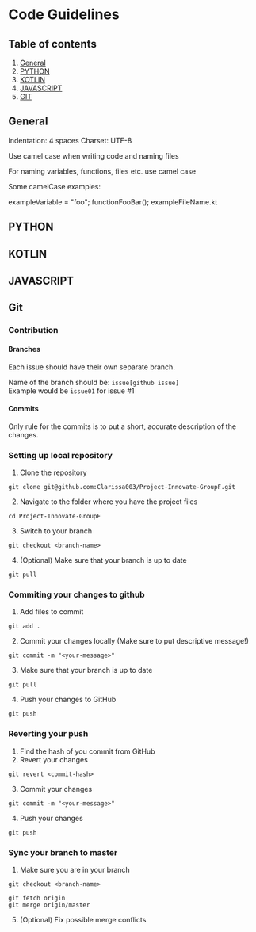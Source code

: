 # Code Guidelines

## Table of contents
1. [General](GUIDELINES.md#general)
2. [PYTHON](GUIDELINES.md#python)
3. [KOTLIN](GUIDELINES.md#kotlin)
4. [JAVASCRIPT](GUIDELINES.md#javascript)
5. [GIT](GUIDELINES.md#git)

## General
Indentation: 4 spaces
Charset: UTF-8

Use camel case when writing code and naming files

For naming variables, functions, files etc. use camel case

Some camelCase examples:

exampleVariable = "foo";
functionFooBar();
exampleFileName.kt

## PYTHON

## KOTLIN

## JAVASCRIPT

## Git
### Contribution
#### Branches
Each issue should have their own separate branch. 
  
Name of the branch should be: ```issue[github issue]```  
Example would be ```issue01``` for issue #1  

#### Commits
Only rule for the commits is to put a short, accurate description of the changes.


### Setting up local repository
1. Clone the repository
```
git clone git@github.com:Clarissa003/Project-Innovate-GroupF.git
```
2. Navigate to the folder where you have the project files
```
cd Project-Innovate-GroupF
```
3. Switch to your branch
```
git checkout <branch-name>
```
4. (Optional) Make sure that your branch is up to date
```
git pull
```

### Commiting your changes to github
1. Add files to commit
```
git add .
```
2. Commit your changes locally (Make sure to put descriptive message!)
```
git commit -m "<your-message>"
```
3. Make sure that your branch is up to date
```
git pull
```
4. Push your changes to GitHub
```
git push
```

### Reverting your push
1. Find the hash of you commit from GitHub
2. Revert your changes
```
git revert <commit-hash>
```
3. Commit your changes
```
git commit -m "<your-message>"
```
4. Push your changes
```
git push
```

### Sync your branch to master
1. Make sure you are in your branch
```
git checkout <branch-name>
```
```
git fetch origin
git merge origin/master
```
5. (Optional) Fix possible merge conflicts